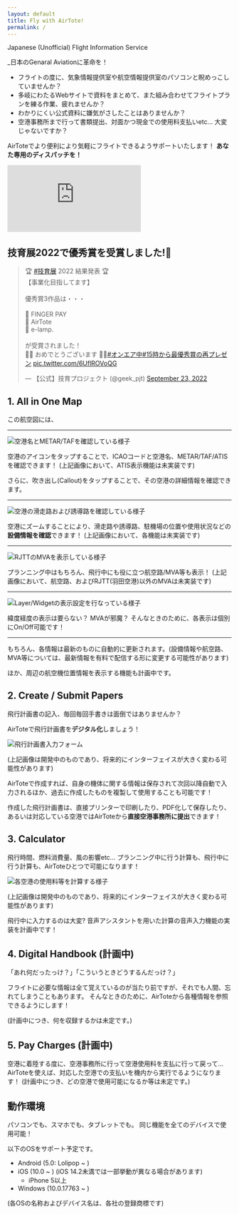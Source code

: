 ```yaml
---
layout: default
title: Fly with AirTote!
permalink: /
---
```


Japanese (Unofficial) Flight Information Service

_日本のGenaral Aviationに革命を！

- フライトの度に、気象情報提供室や航空情報提供室のパソコンと睨めっこしていませんか？
- 多岐にわたるWebサイトで資料をまとめて、また組み合わせてフライトプランを練る作業、疲れませんか？
- わかりにくい公式資料に嫌気がさしたことはありませんか？
- 空港事務所まで行って書類提出、対面かつ現金での使用料支払いetc... 大変じゃないですか？

AirToteでより便利により気軽にフライトできるようサポートいたします！ **あなた専用のディスパッチを！**

<div class="iframe-4-3">
<iframe src="https://www.youtube-nocookie.com/embed/MYILD3-Zn5s" title="YouTube video player" frameborder="0" allow="accelerometer; autoplay; clipboard-write; encrypted-media; gyroscope; picture-in-picture" allowfullscreen></iframe>
</div>

## 技育展2022で優秀賞を受賞しました!🎉

<blockquote class="twitter-tweet"><p lang="ja" dir="ltr">🏆 <a href="https://twitter.com/hashtag/%E6%8A%80%E8%82%B2%E5%B1%95?src=hash&amp;ref_src=twsrc%5Etfw">#技育展</a> 2022 結果発表 🏆<br>【事業化目指してます】<br><br>優秀賞3作品は・・・<br><br>🏅 FINGER PAY<br>🏅 AirTote<br>🏅 e-lamp.<br><br>が受賞されました！<br>🙌🙌 おめでとうございます 🙌🙌<a href="https://twitter.com/hashtag/%E3%82%AA%E3%83%B3%E3%82%A8%E3%82%A2%E4%B8%AD?src=hash&amp;ref_src=twsrc%5Etfw">#オンエア中</a><a href="https://twitter.com/hashtag/15%E6%99%82%E3%81%8B%E3%82%89%E6%9C%80%E5%84%AA%E7%A7%80%E8%B3%9E%E3%81%AE%E5%86%8D%E3%83%97%E3%83%AC%E3%82%BC%E3%83%B3?src=hash&amp;ref_src=twsrc%5Etfw">#15時から最優秀賞の再プレゼン</a> <a href="https://t.co/6UflROVoQG">pic.twitter.com/6UflROVoQG</a></p>&mdash; 【公式】技育プロジェクト (@geek_pjt) <a href="https://twitter.com/geek_pjt/status/1573170254725140480?ref_src=twsrc%5Etfw">September 23, 2022</a></blockquote> <script async src="https://platform.twitter.com/widgets.js" charset="utf-8"></script>

## 1. All in One Map

この航空図には、

---

![空港名とMETAR/TAFを確認している様子](./images/20220725_001.PNG)

空港のアイコンをタップすることで、ICAOコードと空港名、METAR/TAF/ATISを確認できます！
(上記画像において、ATIS表示機能は未実装です)

さらに、吹き出し(Callout)をタップすることで、その空港の詳細情報を確認できます。

---

![空港の滑走路および誘導路を確認している様子](./images/20220725_002.PNG)

空港にズームすることにより、滑走路や誘導路、駐機場の位置や使用状況などの**設備情報を確認**できます！
(上記画像において、各機能は未実装です)

---

![RJTTのMVAを表示している様子](./images/20220725_003.PNG)

プランニング中はもちろん、飛行中にも役に立つ航空路/MVA等も表示！
(上記画像において、航空路、およびRJTT(羽田空港)以外のMVAは未実装です)

---

![Layer/Widgetの表示設定を行なっている様子](./images/20220725_004.PNG)

緯度経度の表示は要らない？ MVAが邪魔？
そんなときのために、各表示は個別にOn/Off可能です！

---

もちろん、各情報は最新のものに自動的に更新されます。(設備情報や航空路、MVA等については、最新情報を有料で配信する形に変更する可能性があります)

ほか、周辺の航空機位置情報を表示する機能も計画中です。

## 2. Create / Submit Papers

飛行計画書の記入、毎回毎回手書きは面倒ではありませんか？

AirToteで飛行計画書を**デジタル化**しましょう！

![飛行計画書入力フォーム](./images/20220725_005.PNG)

(上記画像は開発中のものであり、将来的にインターフェイスが大きく変わる可能性があります)

AirToteで作成すれば、自身の機体に関する情報は保存されて次回以降自動で入力されるほか、過去に作成したものを複製して使用することも可能です！

作成した飛行計画書は、直接プリンターで印刷したり、PDF化して保存したり、あるいは対応している空港ではAirToteから**直接空港事務所に提出**できます！

## 3. Calculator

飛行時間、燃料消費量、風の影響etc... プランニング中に行う計算も、飛行中に行う計算も、AirToteひとつで可能になります！

![各空港の使用料等を計算する様子](./images/20220725_006.PNG)

(上記画像は開発中のものであり、将来的にインターフェイスが大きく変わる可能性があります)

飛行中に入力するのは大変? 音声アシスタントを用いた計算の音声入力機能の実装を計画中です！

## 4. Digital Handbook (計画中)

「あれ何だったっけ？」「こういうときどうするんだっけ？」

フライトに必要な情報は全て覚えているのが当たり前ですが、それでも人間、忘れてしまうこともあります。
そんなときのために、AirToteから各種情報を参照できるようにします！

(計画中につき、何を収録するかは未定です。)

## 5. Pay Charges (計画中)

空港に着陸する度に、空港事務所に行って空港使用料を支払に行って戻って…
AirToteを使えば、対応した空港での支払いを機内から実行でるようになります！ (計画中につき、どの空港で使用可能になるか等は未定です。)

## 動作環境

パソコンでも、スマホでも、タブレットでも。
同じ機能を全てのデバイスで使用可能！

以下のOSをサポート予定です。

- Android (5.0: Lolipop ~ )
- iOS (10.0 ~ ) (iOS 14.2未満では一部挙動が異なる場合があります)
  - iPhone 5以上
- Windows (10.0.17763 ~ )

(各OSの名称およびデバイス名は、各社の登録商標です)
